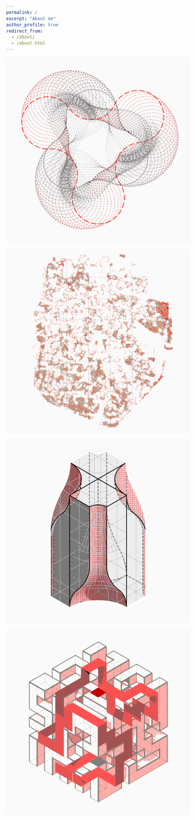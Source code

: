 ```yaml
---
permalink: /
excerpt: "About me"
author_profile: true
redirect_from: 
  - /about/
  - /about.html
---
```

[![tocv1][1]][2]

[1]:  ../images/Icon_coding.png
[2]:  https://yingjun-mou.github.io/cv/

[![tocv2][3]][4]

[3]:  ../images/Icon_research.png
[4]:  https://yingjun-mou.github.io/cv/

[![tocv3][5]][6]

[5]:  ../images/Icon_design.png
[6]:  https://yingjun-mou.github.io/cv/

[![tocv4][7]][8]

[7]:  ../images/Icon_travel.png
[8]:  https://yingjun-mou.github.io/cv/
